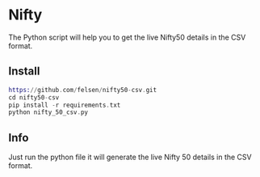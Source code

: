 Nifty
=====

The Python script will help you to get the live Nifty50 details in the CSV format.

## Install

```elixir
https://github.com/felsen/nifty50-csv.git
cd nifty50-csv
pip install -r requirements.txt
python nifty_50_csv.py
```

## Info

Just run the python file it will generate the live Nifty 50 details in the CSV format.
